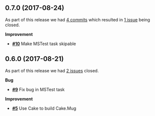 ## 0.7.0 (2017-08-24)


As part of this release we had [4 commits](https://github.com/fwinkelbauer/Cake.Mug/compare/0.6.0...0.7.0) which resulted in [1 issue](https://github.com/fwinkelbauer/Cake.Mug/issues?milestone=2&state=closed) being closed.


__Improvement__

- [__#10__](https://github.com/fwinkelbauer/Cake.Mug/issues/10) Make MSTest task skipable


## 0.6.0 (2017-08-21)


As part of this release we had [2 issues](https://github.com/fwinkelbauer/Cake.Mug/issues?milestone=1&state=closed) closed.


__Bug__

- [__#9__](https://github.com/fwinkelbauer/Cake.Mug/issues/9) Fix bug in MSTest task

__Improvement__

- [__#5__](https://github.com/fwinkelbauer/Cake.Mug/issues/5) Use Cake to build Cake.Mug



